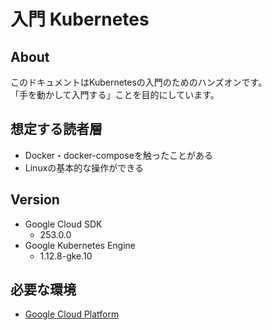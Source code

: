 # 入門 Kubernetes

## About
このドキュメントはKubernetesの入門のためのハンズオンです。  
「手を動かして入門する」ことを目的にしています。


## 想定する読者層
- Docker・docker-composeを触ったことがある
- Linuxの基本的な操作ができる

## Version
- Google Cloud SDK 
    - 253.0.0
- Google Kubernetes Engine
    - 1.12.8-gke.10

## 必要な環境
- [Google Cloud Platform](https://console.cloud.google.com/home/dashboard)
